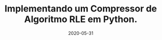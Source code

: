 ---
layout: page
title: "Implementando um Compressor de Algoritmo RLE em Python."
date: 2020-05-31
type: video
description: Neste vídeo eu codifico um compressor para um algoritmo RLE (Run Length Encoding). O RLE é um método de compressão bem simples e que era muito usado nos anos 80 e 90 em jogos. Ainda é muito usado em conjuntos com outros métodos.
entry_number: 42
youtube_video_id: GC8199jlkjs
repository: 0042-compressor-rle-python
has_code: false
has_p5: false
tags: [Compressão,Compressor,RLE,Python]
playlists: [Algoritmos]
permalink: /compressor-rle-python/
---